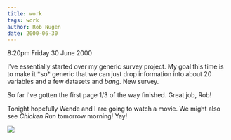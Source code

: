 ```yaml
---
title: work
tags: work
author: Rob Nugen
date: 2000-06-30
---
```


<p class=date>8:20pm Friday 30 June 2000</p>

<p>I've essentially started over my generic survey
project.  My goal this time is to make it *so* generic
that we can just drop information into about 20
variables and a few datasets and <em>bang</em>.  New
survey.

<p>So far I've gotten the first page 1/3 of the way
finished.  Great job, Rob!

<p>Tonight hopefully Wende and I are going to watch a
movie.  We might also see <em>Chicken Run</em>
tomorrow morning!  Yay!

<p><img src="/images/rob/wL-ROB.gif">
